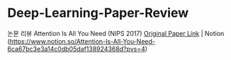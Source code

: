 # Deep-Learning-Paper-Review
논문 리뷰
Attention Is All You Need (NIPS 2017)
[Original Paper Link](https://arxiv.org/abs/1706.03762) | Notion (https://www.notion.so/Attention-Is-All-You-Need-6ca67bc3e3a14c0db05daf138924368d?pvs=4)

